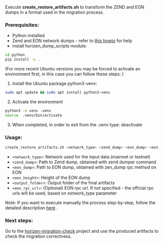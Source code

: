 Execute **create_restore_artifacts.sh**  to transform the ZEND and EON dumps in a format used in the migration process. <br/>

### Prerequisites:
- Python installed
- Zend and EON network dumps - refer to [this howto](https://horizen-2-docs.horizen.io/migration/dump-execution) for help 
- install horizen_dump_scripts module:

```sh
cd python
pip install -e .
```

  (For more recent Ubuntu versions you may be forced to activate an environment first, in this case you can follow these steps: )

  1. Install the Ubuntu package python3-venv:

  ```sh
  sudo apt update && sudo apt install python3-venv
  ```
  2. Activate the environment

  ```sh
  python3 -m venv .venv
  source  .venv/bin/activate
  ```

  3. When completed, in order to exit from the .venv type: deactivate


### Usage:

```sh
create_restore_artifacts.sh <network_type> <zend_dump> <eon_dump> <eon_height> <output_folder> [<eon_rpc_url>]
```

  * `<network_type>`: Network used for the input data (mainnet or testnet) <br/>
  * `<zend_dump>`: Path to Zend dump, obtained with zend dumper command<br/>
  * `<eon_dump>`: Path to EON dump, obtained with zen_dump rpc method on EON<br/>
  * `<eon_height>`: Height of the EON dump<br/>
  * `<output_folder>`: Output folder of the final artifacts<br/>
  * `<eon_rpc_url>`: (Optional) EON rpc url. If not specified - the official rpc urls will be used, based on *network_type* parameter<br/>


Note: If you want to execute manually the process step-by-step, follow the detailed description [here](https://github.com/HorizenOfficial/horizen-migration/blob/main/dump-scripts/python/README.md) .

### Next steps:

Go to the [horizen-migration-check](https://github.com/HorizenOfficial/horizen-migration-check) project and use the produced artifacts to check the migration correctness.
